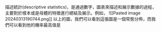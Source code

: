 描述統計(descriptive statistics)，是通過數字，圖表來描述和展示數據的過程，主要對於樣本或是母體的特徵進行總結及展示。例如，
![[Pasted image 20240313190744.png]]
以上的圖，我們可以看到這張圖是一個常態分佈，而我們可以看到他的機率最高值是